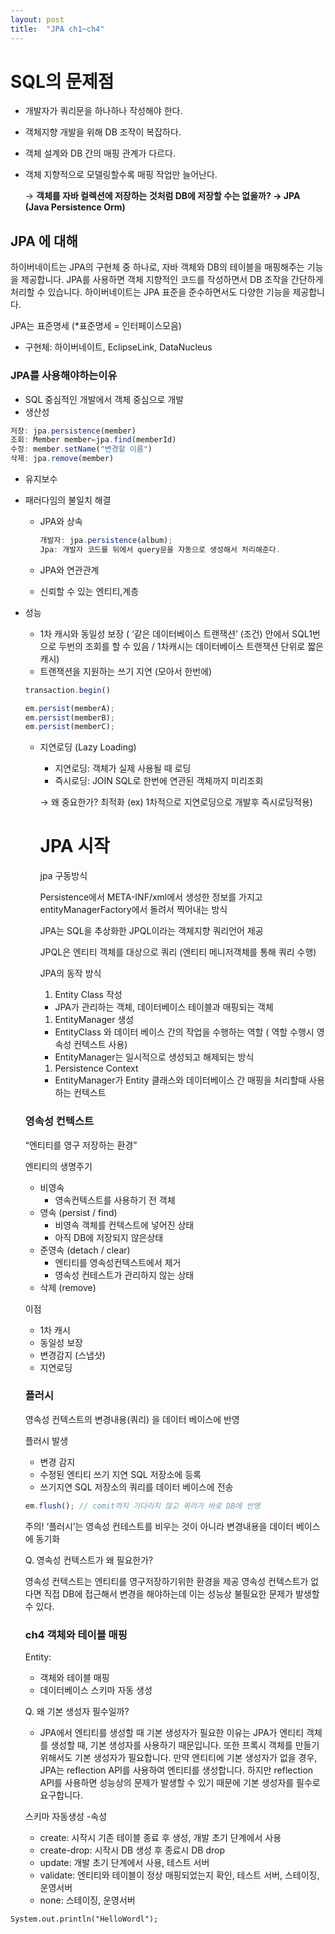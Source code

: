 ```yaml
---
layout: post
title:  "JPA ch1~ch4"
--- 
```


  # SQL의 문제점
  - 개발자가 쿼리문을 하나하나 작성해야 한다.
  - 객체지향 개발을 위해 DB 조작이 복잡하다.
  - 객체 설계와 DB 간의 매핑 관계가 다르다.
  - 객체 지향적으로 모델링할수록 매핑 작업만 늘어난다.

    → <b>객체를 자바 컬렉션에 저장하는 것처럼 DB에 저장할 수는 없을까? → JPA (Java Persistence Orm)</b>

## JPA 에 대해

하이버네이트는 JPA의 구현체 중 하나로, 자바 객체와 DB의 테이블을 매핑해주는 기능을 제공합니다. JPA를 사용하면 객체 지향적인 코드를 작성하면서 DB 조작을 간단하게 처리할 수 있습니다. 하이버네이트는 JPA 표준을 준수하면서도 다양한 기능을 제공합니다.

JPA는 표준명세 (*표준명세 = 인터페이스모음)

- 구현체: 하이버네이트, EclipseLink, DataNucleus

### JPA를 사용해야하는이유

- SQL 중심적인 개발에서 객체 중심으로 개발
- 생산성

```jsx
저장: jpa.persistence(member)
조회: Member member=jpa.find(memberId)
수정: member.setName("변경할 이름")
삭제: jpa.remove(member)
```

- 유지보수

- 패러다임의 불일치 해결

  - JPA와 상속

    ```jsx
    개발자: jpa.persistence(album);
    Jpa: 개발자 코드를 뒤에서 query문을 자동으로 생성해서 처리해준다.
    ```

  - JPA와 연관관계

  - 신뢰할 수 있는 엔티티,계층

- 성능

  - 1차 캐시와 동일성 보장 ( ‘같은 데이터베이스 트랜잭션’ (조건) 안에서 SQL1번으로 두번의 조회를 할 수 있음 / 1차캐시는 데이터베이스 트랜잭션 단위로 짧은 캐시)
  - 트랜잭션을 지원하는 쓰기 지연 (모아서 한번에)

  ```jsx
  transaction.begin()
  
  em.persist(memberA);
  em.persist(memberB);
  em.persist(memberC);
  ```

  - 지연로딩 (Lazy Loading)

    - 지연로딩: 객체가 실제 사용될 때 로딩
    - 즉시로딩: JOIN SQL로 한번에 연관된 객체까지 미리조회

    → 왜 중요한가? 최적화 (ex) 1차적으로 지연로딩으로 개발후 즉시로딩적용)

    # JPA 시작

    jpa 구동방식

    Persistence에서 META-INF/xml에서 생성한 정보를 가지고 entityManagerFactory에서 돌려서 찍어내는 방식

    JPA는 SQL을 추상화한 JPQL이라는 객체지향 쿼리언어 제공

    JPQL은 엔티티 객체를 대상으로 쿼리 (엔티티 메니저객체를 통해 쿼리 수행)

    JPA의 동작 방식

    1. Entity Class 작성

    - JPA가 관리하는 객체, 데이터베이스 테이블과 매핑되는 객체

    1. EntityManager 생성

    - EntityClass 와 데이터 베이스 간의 작업을 수행하는 역할 ( 역할 수행시 영속성 컨텍스트 사용)
    - EntityManager는 일시적으로 생성되고 해제되는 방식

    1. Persistence Context

    - EntityManager가 Entity 클래스와 데이터베이스 간 매핑을 처리할때 사용하는 컨텍스트

  ### 영속성 컨텍스트

  “엔티티를 영구 저장하는 환경”

  엔티티의 생명주기

  - 비영속
    - 영속컨텍스트를 사용하기 전 객체
  - 영속 (persist / find)
    - 비영속 객체를 컨텍스트에 넣어진 상태
    - 아직 DB에 저장되지 않은상태
  - 준영속 (detach / clear)
    - 엔티티를 영속성컨텍스트에서 제거
    - 영속성 컨테스트가 관리하지 않는 상태
  - 삭제 (remove)

  이점

  - 1차 캐시
  - 동일성 보장
  - 변경감지 (스냅샷)
  - 지연로딩

  ### 플러시

  영속성 컨텍스트의 변경내용(쿼리) 을 데이터 베이스에 반영

  플러시 발생

  - 변경 감지
  - 수정된 엔티티 쓰기 지연 SQL 저장소에 등록
  - 쓰기지연 SQL 저장소의 쿼리를 데이터 베이스에 전송

  ```jsx
  em.flush(); // comit까지 기다리지 않고 쿼리가 바로 DB에 반영 
  ```

  주의! ‘플러시’는 영속성 컨테스트를 비우는 것이 아니라 변경내용을 데이터 베이스에 동기화

  Q. 영속성 컨텍스트가 왜 필요한가?

  영속성 컨텍스트는 엔티티를 영구저장하기위한 환경을 제공 영속성 컨텍스트가 없다면 직접 DB에 접근해서 변경을 해야하는데 이는 성능상 불필요한 문제가 발생할 수 있다.

  ### ch4 객체와 테이블 매핑

  Entity:

  - 객체와 테이블 매핑
  - 데이터베이스 스키마 자동 생성

  Q. 왜 기본 생성자 필수일까?

  - JPA에서 엔티티를 생성할 때 기본 생성자가 필요한 이유는 JPA가 엔티티 객체를 생성할 때, 기본 생성자를 사용하기 때문입니다. 또한 프록시 객체를 만들기 위해서도 기본 생성자가 필요합니다. 만약 엔티티에 기본 생성자가 없을 경우, JPA는 reflection API를 사용하여 엔티티를 생성합니다. 하지만 reflection API를 사용하면 성능상의 문제가 발생할 수 있기 때문에 기본 생성자를 필수로 요구합니다.

  스키마 자동생성 -속성

  - create: 시작시 기존 테이블 종료 후 생성, 개발 초기 단계에서 사용
  - create-drop: 시작시 DB 생성 후 종료시 DB drop
  - update: 개발 초기 단계에서 사용, 테스트 서버
  - validate: 엔티티와 테이블이 정상 매핑되었는지 확인, 테스트 서버, 스테이징, 운영서버
  - none: 스테이징, 운영서버

```
System.out.println("HelloWordl");
```